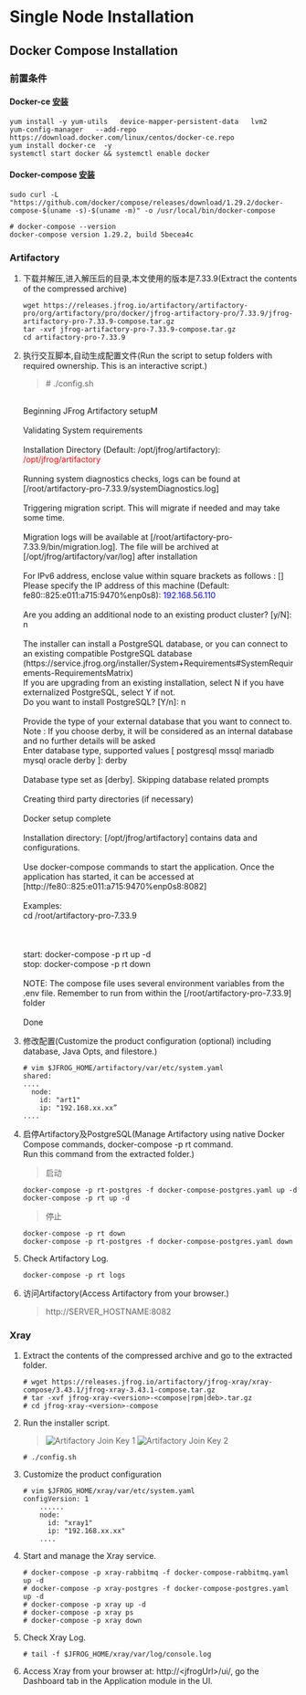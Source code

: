 # Single Node Installation
## Docker Compose Installation

### 前置条件
#### Docker-ce [安装](https://docs.docker.com/compose/install/)
```
yum install -y yum-utils   device-mapper-persistent-data   lvm2
yum-config-manager   --add-repo    https://download.docker.com/linux/centos/docker-ce.repo
yum install docker-ce  -y
systemctl start docker && systemctl enable docker 
```
#### Docker-compose [安装](https://mirror.tuna.tsinghua.edu.cn/help/docker-ce/)
```
sudo curl -L "https://github.com/docker/compose/releases/download/1.29.2/docker-compose-$(uname -s)-$(uname -m)" -o /usr/local/bin/docker-compose 
```
```
# docker-compose --version
docker-compose version 1.29.2, build 5becea4c
```

### Artifactory
1. 下载并解压,进入解压后的目录,本文使用的版本是7.33.9(Extract the contents of the compressed archive)
    ```
    wget https://releases.jfrog.io/artifactory/artifactory-pro/org/artifactory/pro/docker/jfrog-artifactory-pro/7.33.9/jfrog-artifactory-pro-7.33.9-compose.tar.gz
    tar -xvf jfrog-artifactory-pro-7.33.9-compose.tar.gz
    cd artifactory-pro-7.33.9
    ```
2. 执行交互脚本,自动生成配置文件(Run the script to setup folders with required ownership. This is an interactive script.)
    >\# ./config.sh<br>
    <br>
    Beginning JFrog Artifactory setupM<br>
    <br>
    Validating System requirements<br>
    <br>
    Installation Directory (Default: /opt/jfrog/artifactory): <font color=#FF0000 >/opt/jfrog/artifactory</font><br>
    <br>
    Running system diagnostics checks, logs can be found at [/root/artifactory-pro-7.33.9/systemDiagnostics.log]<br>
    <br>
    Triggering migration script. This will migrate if needed and may take some time.<br>
    <br>
    Migration logs will be available at [/root/artifactory-pro-7.33.9/bin/migration.log]. The file will be archived at [/opt/jfrog/artifactory/var/log] after installation<br>
    <br>
    For IPv6 address, enclose value within square brackets as follows : [<ipv6_address>]<br>
    Please specify the IP address of this machine (Default: fe80::825:e011:a715:9470%enp0s8): <font color=#0000FF >192.168.56.110</font><br>
    <br>
    Are you adding an additional node to an existing product cluster? [y/N]: n<br>
    <br>
    The installer can install a PostgreSQL database, or you can connect to an existing compatible PostgreSQL database<br>
    (https://service.jfrog.org/installer/System+Requirements#SystemRequirements-RequirementsMatrix)<br>
    If you are upgrading from an existing installation, select N if you have externalized PostgreSQL, select Y if not.<br>
    Do you want to install PostgreSQL? [Y/n]: n<br>
    <br>
    Provide the type of your external database that you want to connect to.<br>
    Note : If you choose derby, it will be considered as an internal database and no further details will be asked<br>
    Enter database type, supported values [ postgresql mssql mariadb mysql oracle derby ]: derby<br>
    <br>
    Database type set as [derby]. Skipping database related prompts<br>
    <br>
    Creating third party directories (if necessary)<br>
    <br>
    Docker setup complete<br>
    <br>
    Installation directory: [/opt/jfrog/artifactory] contains data and configurations.<br>
    <br>
    Use docker-compose commands to start the application. Once the application has started, it can be accessed at [http://fe80::825:e011:a715:9470%enp0s8:8082]<br>
    <br>
    Examples:<br>
    cd /root/artifactory-pro-7.33.9<br>
    <br>
    <br>
    <br>
    start:               docker-compose -p rt up -d<br>
    stop:                docker-compose -p rt down<br>
    <br>
    NOTE: The compose file uses several environment variables from the .env file. Remember to run from within the [/root/artifactory-pro-7.33.9] folder<br>
    <br>
    Done<br>
    
3. 修改配置(Customize the product configuration (optional) including database, Java Opts, and filestore.)
    ```
    # vim $JFROG_HOME/artifactory/var/etc/system.yaml
    shared:
    ....
      node:
        id: "art1"
        ip: "192.168.xx.xx”
    ....
    ```
4. 启停Artifactory及PostgreSQL(Manage Artifactory using native Docker Compose commands, docker-compose -p rt <action> command.<br>
Run this command from the extracted folder.)<br>
    >启动
    ```
    docker-compose -p rt-postgres -f docker-compose-postgres.yaml up -d
    docker-compose -p rt up -d
    ```
    >停止
    ```
    docker-compose -p rt down
    docker-compose -p rt-postgres -f docker-compose-postgres.yaml down

    ```
5. Check Artifactory Log.
    ```
    docker-compose -p rt logs
    ```
6. 访问Artifactory(Access Artifactory from your browser.)
    > http://SERVER_HOSTNAME:8082

### Xray
1. Extract the contents of the compressed archive and go to the extracted folder.
    ```
    # wget https://releases.jfrog.io/artifactory/jfrog-xray/xray-compose/3.43.1/jfrog-xray-3.43.1-compose.tar.gz
    # tar -xvf jfrog-xray-<version>-<compose|rpm|deb>.tar.gz
    # cd jfrog-xray-<version>-compose
    ```
2. Run the installer script.
    >![Artifactory Join Key 1](https://github.com/j1an5/JFrog_Self-Hosted/blob/main/resource/images/Artifactory%20Join%20Key%201.png?raw=true)
    ![Artifactory Join Key 2](https://github.com/j1an5/JFrog_Self-Hosted/blob/main/resource/images/Artifactory%20Join%20Key%202.png?raw=true)
    ```
    # ./config.sh
    ```
3. Customize the product configuration
    ```
    # vim $JFROG_HOME/xray/var/etc/system.yaml
    configVersion: 1
        ......
        node:
          id: "xray1"
          ip: "192.168.xx.xx"
        ....
    ```
4. Start and manage the Xray service.
    ```
    # docker-compose -p xray-rabbitmq -f docker-compose-rabbitmq.yaml up -d
    # docker-compose -p xray-postgres -f docker-compose-postgres.yaml up -d
    # docker-compose -p xray up -d
    # docker-compose -p xray ps
    # docker-compose -p xray down
    ```
5. Check Xray Log.
    ```
    # tail -f $JFROG_HOME/xray/var/log/console.log
    ```
6. Access Xray from your browser at: http://\<jfrogUrl>/ui/, go the Dashboard tab in the Application module in the UI.

